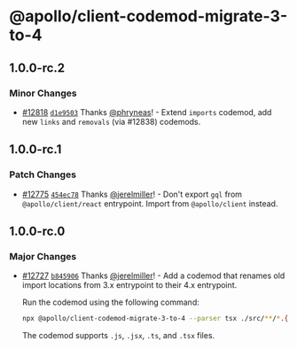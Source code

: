 # @apollo/client-codemod-migrate-3-to-4

## 1.0.0-rc.2

### Minor Changes

- [#12818](https://github.com/apollographql/apollo-client/pull/12818) [`d1e9503`](https://github.com/apollographql/apollo-client/commit/d1e9503eb58325529f0f0dc8b0cb07cf05431ee3) Thanks [@phryneas](https://github.com/phryneas)! - Extend `imports` codemod, add new `links` and `removals` (via #12838) codemods.

## 1.0.0-rc.1

### Patch Changes

- [#12775](https://github.com/apollographql/apollo-client/pull/12775) [`454ec78`](https://github.com/apollographql/apollo-client/commit/454ec78b751853da07243174a6f9bdc4535e7e8f) Thanks [@jerelmiller](https://github.com/jerelmiller)! - Don't export `gql` from `@apollo/client/react` entrypoint. Import from `@apollo/client` instead.

## 1.0.0-rc.0

### Major Changes

- [#12727](https://github.com/apollographql/apollo-client/pull/12727) [`b845906`](https://github.com/apollographql/apollo-client/commit/b8459062caae96447b4867be75a853aa1943ec31) Thanks [@jerelmiller](https://github.com/jerelmiller)! - Add a codemod that renames old import locations from 3.x entrypoint to their 4.x entrypoint.

  Run the codemod using the following command:

  ```sh
  npx @apollo/client-codemod-migrate-3-to-4 --parser tsx ./src/**/*.{ts,tsx}
  ```

  The codemod supports `.js`, `.jsx`, `.ts`, and `.tsx` files.
